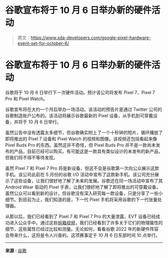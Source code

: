 # 谷歌宣布将于 10 月 6 日举办新的硬件活动

> 原文：<https://www.xda-developers.com/google-pixel-hardware-event-set-for-october-6/>

# 谷歌宣布将于 10 月 6 日举办新的硬件活动

谷歌将于 10 月 6 日举行下一次硬件活动。预计该公司将发布 Pixel 7、Pixel 7 Pro 和 Pixel Watch。

谷歌宣布将在大约一个月后举办一场活动。该活动的预告片是通过 Twitter 公司的谷歌制造账户公布的。该活动将展示谷歌最新的 Pixel 设备，从手机到可穿戴设备，并将于 10 月 6 日举行。

虽然公告中没有透露太多细节，但谷歌确实附上了一个十秒钟的短片，循环播放了即将推出的 Pixel 7 设备和 Pixel Watch 的视频和图像。该视频还包括看起来像 Pixel Buds Pro 的东西。虽然这并不奇怪，但 Pixel Buds Pro 并不是一款尚未发布的产品，目前已经可以购买。有可能这是一款具有类似设计的未发布的新产品，但我们将不得不等待发现。

虽然 Pixel 7 和 Pixel 7 Pro 将是新设备，但这不会是谷歌第一次向公众展示这款手机。该公司此前在 5 月份的谷歌 I/O 活动中宣布了这款新手机。该公司充分展示了这些设备，让我们很好地了解了未来的发展。谷歌还在同一场活动中宣布了其 Android Wear 驱动的 Pixel 手表，让我们很好地了解了即将推出的可穿戴设备。虽然公众可以看到新的设计，但谷歌没有深入研究每一款设备，只是分享了一些小细节。到目前为止，我们知道的是，下一代 Pixel 手机将采用谷歌的下一代张量处理器。

从那以后，我们已经看到了 Pixel 7 和 Pixel 7 Pro 的大量泄露，EVT 设备已经成功进入公众手中。通过这些[拆箱视频](https://www.xda-developers.com/the-google-pixel-7-and-pixel-7-pro-leaked-in-new-hands-on-video/)，我们已经看到了许多关于它们的物理属性的细节，这些属性已经过比较和测量。无论如何，看看谷歌 2022 年的新硬件阵容会带来什么，这将是令人兴奋的。这项赛事定于 10 月 6 日东部时间 10 点举行。

* * *

**来源** : [谷歌](https://twitter.com/madebygoogle/status/1567182794681454603)